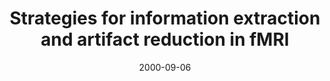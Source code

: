 ---
title: "Strategies for information extraction and artifact reduction in fMRI"
project_id: 
date: 2000-09-06
conference_id: ""
presenters:
   - peter_bandettini
summary: "<p>Lecture at 3T imaging center, Melbourne, Australia</p>"
file: /assets/presentations/T93.ppt
filename: T93.ppt
layout: presentation
---
